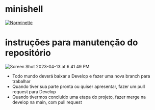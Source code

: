 # minishell
[![Norminette](https://github.com/izacabral/minishell/actions/workflows/norminette.yml/badge.svg)](https://github.com/izacabral/minishell/actions/workflows/norminette.yml)

# instruções para manutenção do repositório

![Screen Shot 2023-04-13 at 6 41 49 PM](https://user-images.githubusercontent.com/107276428/231889316-78f4833c-3668-455c-9e65-d354a5f1a26b.png)

- Todo mundo deverá baixar a Develop e fazer uma nova branch para trabalhar
- Quando tiver sua parte pronta ou quiser apresentar, fazer um pull request para Develop
- Quando tivermos concluído uma etapa do projeto, fazer merge na develop na main, com pull request


